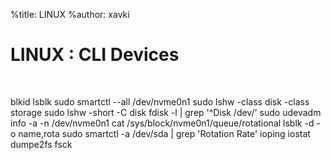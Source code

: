 %title: LINUX
%author: xavki


# LINUX : CLI Devices


<br>

blkid
lsblk
sudo smartctl --all  /dev/nvme0n1
sudo lshw -class disk -class storage
sudo lshw -short -C disk
fdisk -l | grep '^Disk /dev/'
sudo udevadm info -a -n /dev/nvme0n1
cat /sys/block/nvme0n1/queue/rotational
lsblk -d -o name,rota
sudo smartctl -a /dev/sda | grep 'Rotation Rate'
ioping
iostat
dumpe2fs
fsck

